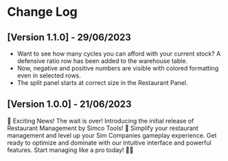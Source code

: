 # Change Log

## [Version 1.1.0] - 29/06/2023

- Want to see how many cycles you can afford with your current stock? A defensive ratio row has been added to the warehouse table.
- Now, negative and positive numbers are visible with colored formatting even in selected rows.
- The split panel starts at correct size in the Restaurant Panel.

## [Version 1.0.0] - 21/06/2023

🎉 Exciting News! The wait is over! Introducing the initial release of Restaurant Management by Simco Tools! 🚀 Simplify your restaurant management and level up your Sim Companies gameplay experience. Get ready to optimize and dominate with our intuitive interface and powerful features. Start managing like a pro today! 💪😃
